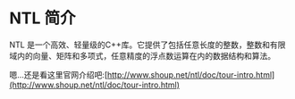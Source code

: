 # NTL 简介
NTL 是一个高效、轻量级的C++库。它提供了包括任意长度的整数，整数和有限域内的向量、矩阵和多项式，任意精度的浮点数运算在内的数据结构和算法。

嗯...还是看这里官网介绍吧:[http://www.shoup.net/ntl/doc/tour-intro.html](http://www.shoup.net/ntl/doc/tour-intro.html)